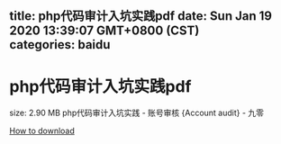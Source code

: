 
title: php代码审计入坑实践pdf
date: Sun Jan 19 2020 13:39:07 GMT+0800 (CST)    
categories: baidu
---

# php代码审计入坑实践pdf
size: 2.90 MB
 php代码审计入坑实践 - 账号审核 {Account audit} - 九零
 

[How to download](https://bpcam.bemobtrk.com/go/2ceec3aa-1ca2-46d6-b9ff-aaa5c184517c?jno=3908)